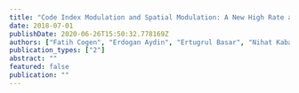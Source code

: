 ```yaml
---
title: "Code Index Modulation and Spatial Modulation: A New High Rate and Energy Efficient Scheme for MIMO systems"
date: 2018-07-01
publishDate: 2020-06-26T15:50:32.778169Z
authors: ["Fatih Cogen", "Erdogan Aydin", "Ertugrul Basar", "Nihat Kabaoglu", "H. Ilhan"]
publication_types: ["2"]
abstract: ""
featured: false
publication: ""
---
```


